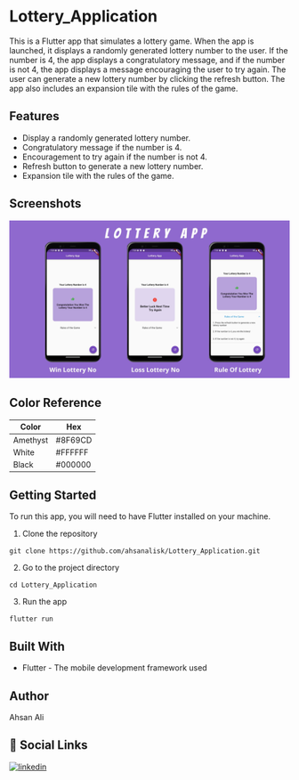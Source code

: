 # Lottery_Application
This is a Flutter app that simulates a lottery game. 
When the app is launched, it displays a randomly generated lottery number to the user. 
If the number is 4, the app displays a congratulatory message, and if the number is not 4, the app displays a message encouraging the user to try again. 
The user can generate a new lottery number by clicking the refresh button. The app also includes an expansion tile with the rules of the game.

## Features

>
* Display a randomly generated lottery number.
* Congratulatory message if the number is 4.
* Encouragement to try again if the number is not 4.
* Refresh button to generate a new lottery number.
* Expansion tile with the rules of the game.
>
## Screenshots
![Lottery-app](Screenshots/Lottery_Application.jpg)


## Color Reference

| Color             | Hex                                                                |
| ----------------- | ------------------------------------------------------------------ |
| Amethyst |  #8F69CD |
| White |  #FFFFFF |
| Black |  #000000 |

## Getting Started
To run this app, you will need to have Flutter installed on your machine.

1.  Clone the repository
```flutter
git clone https://github.com/ahsanalisk/Lottery_Application.git
```
2.  Go to the project directory
```flutter
cd Lottery_Application
```
3.  Run the app
```flutter
flutter run
```
## Built With
* Flutter - The mobile development framework used




## Author
Ahsan Ali 

## 🔗 Social Links

[![linkedin](https://img.shields.io/badge/linkedin-0A66C2?style=for-the-badge&logo=linkedin&logoColor=white)](https://www.linkedin.com/in/ahsansoomro/)
